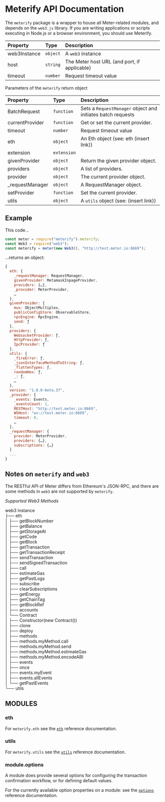 # Meterify API Documentation

The `meterify` package is a wrapper to house all Meter-related modules, and depends on the `web3.js` library. If you are writing applications or scripts executing in Node.js or a browser environment, you should use Meterify.

| Property | Type | Description |
| :--- | :--- | :--- |
| web3Instance | `object` | A `web3` instance |
| host | `string` | The Meter host URL \(and port, if applicable\) |
| timeout | `number` | Request timeout value |

Parameters of the `meterify` return object

| Property | Type | Description |
| :--- | :--- | :--- |
| BatchRequest | `function` | Sets a `RequestManager` object and initiates batch requests |
| currentProvider | `function` | Get or set the current provider. |
| timeout | `number` | Request timeout value |
| eth | `object` | An Eth object \(see: eth \(insert link\)\) |
| extension | `extension` |  |
| givenProvider | `object` | Return the given provider object. |
| providers | `object` | A list of providers. |
| provider | `object` | The current provider object. |
| \_requestManager | `object` | A RequestManager object. |
| setProvider | `function` | Set the current provider. |
| utils | `object` | A `utils` object \(see: \(insert link\)\) |

## Example

This code...

```javascript
const meter = require("meterify").meterify;
const Web3 = require("web3");
const meterify = meter(new Web3(), "http://test.meter.io:8669");
```

...returns an object:

```javascript
{
  eth: {
    _requestManager: RequestManager,
    givenProvider: MetamaskInpageProvider,
    providers: {…},
    _provider: MeterProvider, 
    …
  },
  givenProvider: {
    mux: ObjectMultiplex,
    publicConfigStore: ObservableStore,
    rpcEngine: RpcEngine,
    send: ƒ
  },
  providers: {
    WebsocketProvider: ƒ,
    HttpProvider: ƒ,
    IpcProvider: ƒ
  },
  utils: {
    _fireError: ƒ,
    _jsonInterfaceMethodToString: ƒ,
    _flattenTypes: ƒ,
    randomHex: ƒ,
    _: ƒ, 
    …
  },
  version: "1.0.0-beta.37",
  _provider: {
    _events: Events,
    _eventsCount: 1,
    RESTHost: "http://test.meter.io:8669",
    WSHost: "ws://test.meter.io:8669",
    timeout: 0, 
    …
  },
  _requestManager: {
    provider: MeterProvider,
    providers: {…},
    subscriptions: {…}
  }
  ...
}
```

## Notes on `meterify` and `web3`

The RESTful API of Meter differs from Ethereum's JSON-RPC, and there are some methods in `web3` are not supported by `meterify`.

_Supported Web3 Methods_

web3 instance  
├── eth  
│ ├── getBlockNumber  
│ ├── getBalance  
│ ├── getStorageAt  
│ ├── getCode  
│ ├── getBlock  
│ ├── getTransaction  
│ ├── getTransactionReceipt  
│ ├── sendTransaction  
│ ├── sendSignedTransaction  
│ ├── call  
│ ├── estimateGas  
│ ├── getPastLogs  
│ ├── subscribe  
│ ├── clearSubscriptions  
│ ├── getEnergy  
│ ├── getChainTag  
│ ├── getBlockRef  
│ ├── accounts  
│ └── Contract  
│ ├── Constructor\(new Contract\(\)\)  
│ ├── clone  
│ ├── deploy  
│ ├── methods  
│ ├── methods.myMethod.call  
│ ├── methods.myMethod.send  
│ ├── methods.myMethod.estimateGas  
│ ├── methods.myMethod.encodeABI  
│ ├── events  
│ ├── once  
│ ├── events.myEvent  
│ ├── events.allEvents  
│ └── getPastEvents  
└── utils  


## MODULES <a id="modules"></a>

### eth <a id="eth"></a>

For `meterify.eth` see the [`eth`](meterify.eth.md) reference documentation.

### utils <a id="utils"></a>

For `meterify.utils` see the [`utils`](meterify.utils.md) reference documentation.

### module.options <a id="module-options"></a>

A module does provide several options for configuring the transaction confirmation workflow, or for defining default values.

For the currently available option properties on a module: see the [`options`](meterify.module.options.md) reference documentation.

